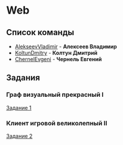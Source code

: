 # Web


## Список команды
* [AlekseevVladimir](https://github.com/AlekseevVladimir) -
**Алексеев Владимир**
* [KoltunDmitry](https://github.com/KoltunDmitry) -
**Колтун Дмитрий**
* [ChernelEvgeni](https://github.com/ChernelEvgeni) -
**Чернель Евгений**


## Задания

### Граф визуальный прекрасный I
[Задание 1](tasks/task_1.md)

### Клиент игровой великолепный II
[Задание 2](tasks/task_2.md)
